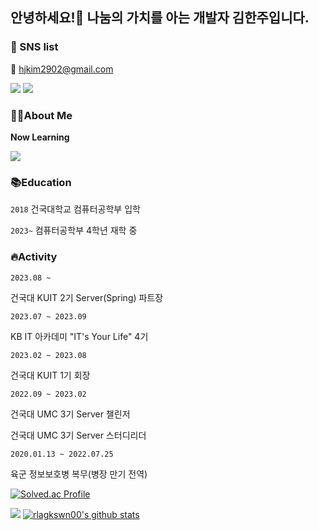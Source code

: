 ## 안녕하세요!🙌 나눔의 가치를 아는 개발자 김한주입니다.

### 🤝 SNS list

📧 hjkim2902@gmail.com

<a href="https://leapday.tistory.com/" target="_blank"><img src="https://img.shields.io/badge/Tistory-000000?style=flat-square&logo=Tistory&logoColor=white"/></a>
<a href="https://www.instagram.com/1week_0/" target="_blank"><img src="https://img.shields.io/badge/Instagram-E4405F?style=flat-square&logo=Instagram&logoColor=white"/></a>

### 🙋‍♂️About Me

**Now Learning**

<a href="" target="_blank"><img src="https://img.shields.io/badge/SpringBoot-6DB33F?style=flat-square&logo=Spring Boot&logoColor=white"/></a>

### 📚**Education**

`2018` 건국대학교 컴퓨터공학부 입학

`2023~` 컴퓨터공학부 4학년 재학 중

### 🔥**Activity**

`2023.08 ~`

건국대 KUIT 2기 Server(Spring) 파트장

`2023.07 ~ 2023.09`

KB IT 아카데미 "IT's Your Life" 4기

`2023.02 ~ 2023.08`

건국대 KUIT 1기 회장

`2022.09 ~ 2023.02`

건국대 UMC 3기 Server 챌린저

건국대 UMC 3기 Server 스터디리더

`2020.01.13 ~ 2022.07.25`

육군 정보보호병 복무(병장 만기 전역)

[![Solved.ac Profile](http://mazassumnida.wtf/api/generate_badge?boj=rlagkswn00)](https://solved.ac/rlagkswn00)

![](https://github-readme-stats.vercel.app/api?username=rlagkswn00&show_icons=true)
[![rlagkswn00's github stats](https://github-readme-stats.vercel.app/api/top-langs/?username=rlagkswn00&show_icons=true&hide_border=true&title_color=004386&icon_color=004386&layout=compact)](https://github.com/rlagkswn00)

